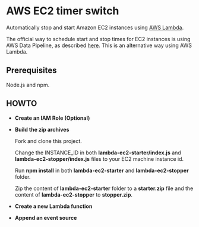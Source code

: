 # AWS EC2 timer switch
Automatically stop and start Amazon EC2 instances using [AWS Lambda](https://aws.amazon.com/lambda/).

The official way to schedule start and stop times for EC2 instances is using AWS Data Pipeline, as described [here](https://aws.amazon.com/premiumsupport/knowledge-center/stop-start-ec2-instances/).
This is an alternative way using AWS Lambda.

## Prerequisites

Node.js and npm.

## HOWTO

* **Create an IAM Role (Optional)**
* **Build the zip archives**

  Fork and clone this project.

  Change the INSTANCE_ID in both **lambda-ec2-starter/index.js** and **lambda-ec2-stopper/index.js** files to your EC2 machine instance id.

  Run **npm install** in both **lambda-ec2-starter** and **lambda-ec2-stopper** folder.

  Zip the content of **lambda-ec2-starter** folder to a **starter.zip** file and the content of **lambda-ec2-stopper** to **stopper.zip**.

* **Create a new Lambda function**
* **Append an event source**
